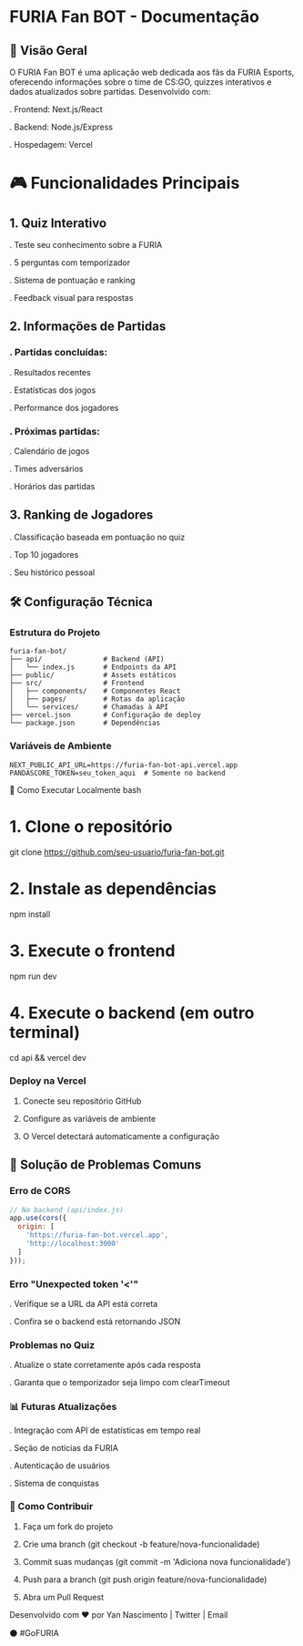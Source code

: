
# FURIA Fan BOT - Documentação
## 📌 Visão Geral
O FURIA Fan BOT é uma aplicação web dedicada aos fãs da FURIA Esports, oferecendo informações sobre o time de CS:GO, quizzes interativos e dados atualizados sobre partidas. Desenvolvido com:

. Frontend: Next.js/React

. Backend: Node.js/Express

. Hospedagem: Vercel

# 🎮 Funcionalidades Principais
## 1. Quiz Interativo
. Teste seu conhecimento sobre a FURIA

. 5 perguntas com temporizador

. Sistema de pontuação e ranking

. Feedback visual para respostas

## 2. Informações de Partidas
### . Partidas concluídas:

. Resultados recentes

. Estatísticas dos jogos

. Performance dos jogadores

### . Próximas partidas:

. Calendário de jogos

. Times adversários

. Horários das partidas

## 3. Ranking de Jogadores
. Classificação baseada em pontuação no quiz

. Top 10 jogadores

. Seu histórico pessoal

## 🛠️ Configuração Técnica
### Estrutura do Projeto

```A
furia-fan-bot/
├── api/               # Backend (API)
│   └── index.js       # Endpoints da API
├── public/            # Assets estáticos
├── src/               # Frontend
│   ├── components/    # Componentes React
│   ├── pages/         # Rotas da aplicação
│   └── services/      # Chamadas à API
├── vercel.json        # Configuração de deploy
└── package.json       # Dependências
```


### Variáveis de Ambiente

```env
NEXT_PUBLIC_API_URL=https://furia-fan-bot-api.vercel.app
PANDASCORE_TOKEN=seu_token_aqui  # Somente no backend
```
🚀 Como Executar
Localmente
bash
# 1. Clone o repositório
git clone https://github.com/seu-usuario/furia-fan-bot.git

# 2. Instale as dependências
npm install

# 3. Execute o frontend
npm run dev

# 4. Execute o backend (em outro terminal)
cd api && vercel dev

### Deploy na Vercel
1. Conecte seu repositório GitHub

2. Configure as variáveis de ambiente

3. O Vercel detectará automaticamente a configuração

## 🔧 Solução de Problemas Comuns
### Erro de CORS
```javascript
// No backend (api/index.js)
app.use(cors({
  origin: [
    'https://furia-fan-bot.vercel.app',
    'http://localhost:3000'
  ]
}));
```

### Erro "Unexpected token '<'"
. Verifique se a URL da API está correta

. Confira se o backend está retornando JSON

### Problemas no Quiz
. Atualize o state corretamente após cada resposta

. Garanta que o temporizador seja limpo com clearTimeout

### 📊 Futuras Atualizações
. Integração com API de estatísticas em tempo real

. Seção de notícias da FURIA

. Autenticação de usuários

. Sistema de conquistas

### 🤝 Como Contribuir
1. Faça um fork do projeto

2. Crie uma branch (git checkout -b feature/nova-funcionalidade)

3. Commit suas mudanças (git commit -m 'Adiciona nova funcionalidade')

4. Push para a branch (git push origin feature/nova-funcionalidade)

5. Abra um Pull Request


Desenvolvido com ❤️ por Yan Nascimento | Twitter | Email

⚫ #GoFURIA
